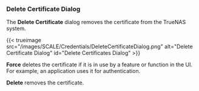 &NewLine;

### Delete Certificate Dialog

The **Delete Certificate** dialog removes the certificate from the TrueNAS system.

{{< trueimage src="/images/SCALE/Credentials/DeleteCertificateDialog.png" alt="Delete Certificate Dialog" id="Delete Certificates Dialog" >}}

**Force** deletes the certificate if it is in use by a feature or function in the UI. For example, an application uses it for authentication.

**Delete** removes the certificate.